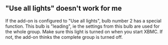 "Use all lights" doesn't work for me
------------------------------------

If the add-on is configured to "Use all lights", bulb number 2 has a special function. This bulb is "leading", ie the settings from this bulb are used for the whole group. Make sure this light is turned on when you start XBMC. If not, the add-on thinks the complete group is turned off.
